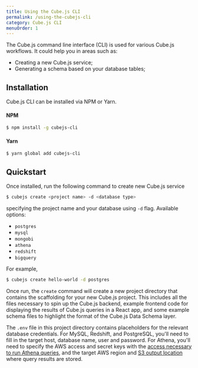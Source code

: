```yaml
---
title: Using the Cube.js CLI
permalink: /using-the-cubejs-cli
category: Cube.js CLI
menuOrder: 1
---
```


The Cube.js command line interface (CLI) is used for various Cube.js workflows.
It could help you in areas such as:

* Creating a new Cube.js service;
* Generating a schema based on your database tables;

## Installation

Cube.js CLI can be installed via NPM or Yarn.

#### NPM
```bash
$ npm install -g cubejs-cli
```

#### Yarn
```bash
$ yarn global add cubejs-cli
```

## Quickstart
Once installed, run the following command to create new Cube.js service

```bash
$ cubejs create <project name> -d <database type>
```

specifying the project name and your database using `-d` flag. Available options: 

* `postgres`
* `mysql`
* `mongobi`
* `athena`
* `redshift`
* `bigquery`

For example,

```bash
$ cubejs create hello-world -d postgres
```

Once run, the `create` command will create a new project directory that contains the scaffolding for your new Cube.js project. This includes all the files necessary to spin up the Cube.js backend, example frontend code for displaying the results of Cube.js queries in a React app, and some example schema files to highlight the format of the Cube.js Data Schema layer.

The `.env` file in this project directory contains placeholders for the relevant database credentials. For MySQL, Redshift, and PostgreSQL, you'll need to fill in the target host, database name, user and password. For Athena, you'll need to specify the AWS access and secret keys with the [access necessary to run Athena queries](https://docs.aws.amazon.com/athena/latest/ug/access.html), and the target AWS region and [S3 output location](https://docs.aws.amazon.com/athena/latest/ug/querying.html) where query results are stored.
